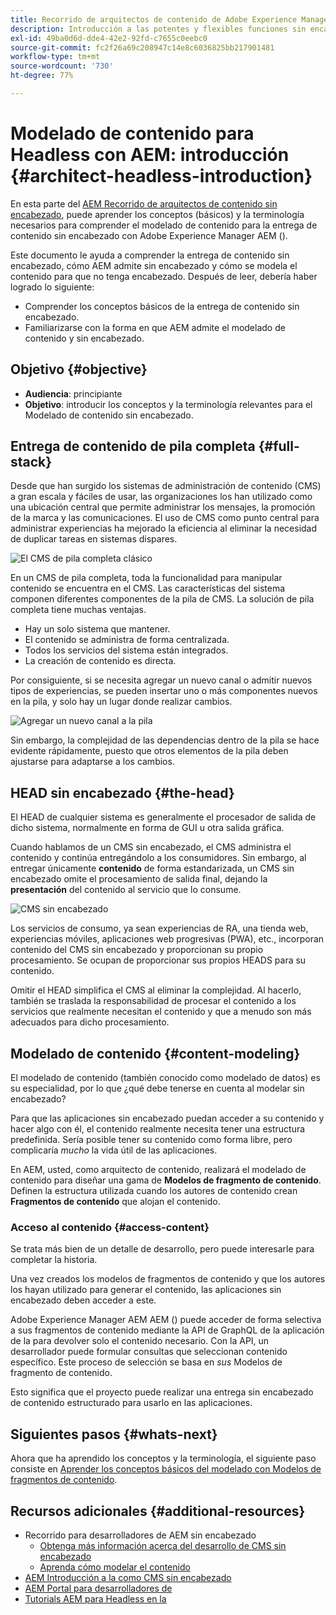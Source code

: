 ```yaml
---
title: Recorrido de arquitectos de contenido de Adobe Experience Manager Headless
description: Introducción a las potentes y flexibles funciones sin encabezado de Adobe Experience Manager y a cómo diseñar contenido para su proyecto.
exl-id: 49ba0d6d-dde4-42e2-92fd-c7655c0eebc0
source-git-commit: fc2f26a69c208947c14e8c6036825bb217901481
workflow-type: tm+mt
source-wordcount: '730'
ht-degree: 77%

---
```


# Modelado de contenido para Headless con AEM: introducción {#architect-headless-introduction}

En esta parte del [AEM Recorrido de arquitectos de contenido sin encabezado](overview.md), puede aprender los conceptos (básicos) y la terminología necesarios para comprender el modelado de contenido para la entrega de contenido sin encabezado con Adobe Experience Manager AEM ().

Este documento le ayuda a comprender la entrega de contenido sin encabezado, cómo AEM admite sin encabezado y cómo se modela el contenido para que no tenga encabezado. Después de leer, debería haber logrado lo siguiente:

* Comprender los conceptos básicos de la entrega de contenido sin encabezado.
* Familiarizarse con la forma en que AEM admite el modelado de contenido y sin encabezado.

## Objetivo {#objective}

* **Audiencia**: principiante
* **Objetivo**: introducir los conceptos y la terminología relevantes para el Modelado de contenido sin encabezado.

## Entrega de contenido de pila completa {#full-stack}

Desde que han surgido los sistemas de administración de contenido (CMS) a gran escala y fáciles de usar, las organizaciones los han utilizado como una ubicación central que permite administrar los mensajes, la promoción de la marca y las comunicaciones. El uso de CMS como punto central para administrar experiencias ha mejorado la eficiencia al eliminar la necesidad de duplicar tareas en sistemas dispares.

![El CMS de pila completa clásico](/help/journey-headless/developer/assets/full-stack.png)

En un CMS de pila completa, toda la funcionalidad para manipular contenido se encuentra en el CMS. Las características del sistema componen diferentes componentes de la pila de CMS. La solución de pila completa tiene muchas ventajas.

* Hay un solo sistema que mantener.
* El contenido se administra de forma centralizada.
* Todos los servicios del sistema están integrados.
* La creación de contenido es directa.

Por consiguiente, si se necesita agregar un nuevo canal o admitir nuevos tipos de experiencias, se pueden insertar uno o más componentes nuevos en la pila, y solo hay un lugar donde realizar cambios.

![Agregar un nuevo canal a la pila](/help/journey-headless/developer/assets/adding-channel.png)

Sin embargo, la complejidad de las dependencias dentro de la pila se hace evidente rápidamente, puesto que otros elementos de la pila deben ajustarse para adaptarse a los cambios.

## HEAD sin encabezado {#the-head}

El HEAD de cualquier sistema es generalmente el procesador de salida de dicho sistema, normalmente en forma de GUI u otra salida gráfica.

Cuando hablamos de un CMS sin encabezado, el CMS administra el contenido y continúa entregándolo a los consumidores. Sin embargo, al entregar únicamente **contenido** de forma estandarizada, un CMS sin encabezado omite el procesamiento de salida final, dejando la **presentación** del contenido al servicio que lo consume.

![CMS sin encabezado](/help/journey-headless/developer/assets/headless-cms.png)

Los servicios de consumo, ya sean experiencias de RA, una tienda web, experiencias móviles, aplicaciones web progresivas (PWA), etc., incorporan contenido del CMS sin encabezado y proporcionan su propio procesamiento. Se ocupan de proporcionar sus propios HEADS para su contenido.

Omitir el HEAD simplifica el CMS al eliminar la complejidad. Al hacerlo, también se traslada la responsabilidad de procesar el contenido a los servicios que realmente necesitan el contenido y que a menudo son más adecuados para dicho procesamiento.

## Modelado de contenido {#content-modeling}

El modelado de contenido (también conocido como modelado de datos) es su especialidad, por lo que ¿qué debe tenerse en cuenta al modelar sin encabezado?

Para que las aplicaciones sin encabezado puedan acceder a su contenido y hacer algo con él, el contenido realmente necesita tener una estructura predefinida. Sería posible tener su contenido como forma libre, pero complicaría *mucho* la vida útil de las aplicaciones.

En AEM, usted, como arquitecto de contenido, realizará el modelado de contenido para diseñar una gama de **Modelos de fragmento de contenido**. Definen la estructura utilizada cuando los autores de contenido crean **Fragmentos de contenido** que alojan el contenido.

### Acceso al contenido {#access-content}

Se trata más bien de un detalle de desarrollo, pero puede interesarle para completar la historia.

Una vez creados los modelos de fragmentos de contenido y que los autores los hayan utilizado para generar el contenido, las aplicaciones sin encabezado deben acceder a este.

Adobe Experience Manager AEM AEM () puede acceder de forma selectiva a sus fragmentos de contenido mediante la API de GraphQL de la aplicación de la para devolver solo el contenido necesario. Con la API, un desarrollador puede formular consultas que seleccionan contenido específico. Este proceso de selección se basa en *sus* Modelos de fragmento de contenido.

Esto significa que el proyecto puede realizar una entrega sin encabezado de contenido estructurado para usarlo en las aplicaciones.

## Siguientes pasos {#whats-next}

Ahora que ha aprendido los conceptos y la terminología, el siguiente paso consiste en [Aprender los conceptos básicos del modelado con Modelos de fragmentos de contenido](basics.md).

## Recursos adicionales {#additional-resources}

* Recorrido para desarrolladores de AEM sin encabezado
   * [Obtenga más información acerca del desarrollo de CMS sin encabezado](/help/journey-headless/developer/learn-about.md)
   * [Aprenda cómo modelar el contenido](/help/journey-headless/developer/model-your-content.md)
* [AEM Introducción a la como CMS sin encabezado](/help/sites-developing/headless/introduction.md)
* [AEM Portal para desarrolladores de](https://experienceleague.adobe.com/landing/experience-manager/headless/developer.html?lang=es)
* [Tutorials AEM para Headless en la](https://experienceleague.adobe.com/docs/experience-manager-learn/getting-started-with-aem-headless/overview.html?lang=es)
